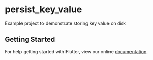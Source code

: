 # persist_key_value

Example project to demonstrate storing key value on disk

## Getting Started

For help getting started with Flutter, view our online
[documentation](https://flutter.io/).
